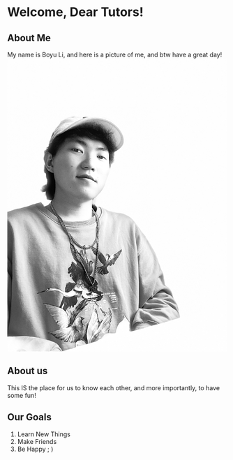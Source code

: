# Welcome, Dear Tutors!
## About Me
My name is Boyu Li, and here is a picture of me, and btw have a great day!
![](selfie.jpeg)

## About us
This IS the place for us to know each other, and more importantly, to have some fun!

## Our Goals
1. Learn New Things
2. Make Friends
3. Be Happy ; )
